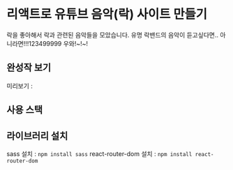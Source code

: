 # 리액트로 유튜브 음악(락) 사이트 만들기

락을 좋아해서 락과 관련된 음악들을 모았습니다.
유명 락밴드의 음악이 듣고싶다면.. 아니라면!!!123499999
우와!~!~!


## 완성작 보기
미리보기 :


## 사용 스택


## 라이브러리 설치
sass 설치 : `npm install sass`
react-router-dom 설치 : `npm install react-router-dom`